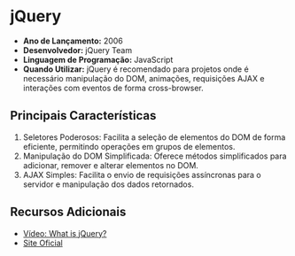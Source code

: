 # jQuery

- **Ano de Lançamento:** 2006
- **Desenvolvedor:** jQuery Team
- **Linguagem de Programação:** JavaScript
- **Quando Utilizar:** jQuery é recomendado para projetos onde é necessário manipulação do DOM, animações, requisições AJAX e interações com eventos de forma cross-browser.

## Principais Características
1. Seletores Poderosos: Facilita a seleção de elementos do DOM de forma eficiente, permitindo operações em grupos de elementos.
2. Manipulação do DOM Simplificada: Oferece métodos simplificados para adicionar, remover e alterar elementos no DOM.
3. AJAX Simples: Facilita o envio de requisições assíncronas para o servidor e manipulação dos dados retornados.

## Recursos Adicionais
- [Vídeo: What is jQuery?](https://www.youtube.com/watch?v=BWXggB-T1jQ)
- [Site Oficial](https://jquery.com/)

